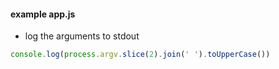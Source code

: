 #### example app.js

 * log the arguments to stdout

```js
console.log(process.argv.slice(2).join(' ').toUpperCase())
```
